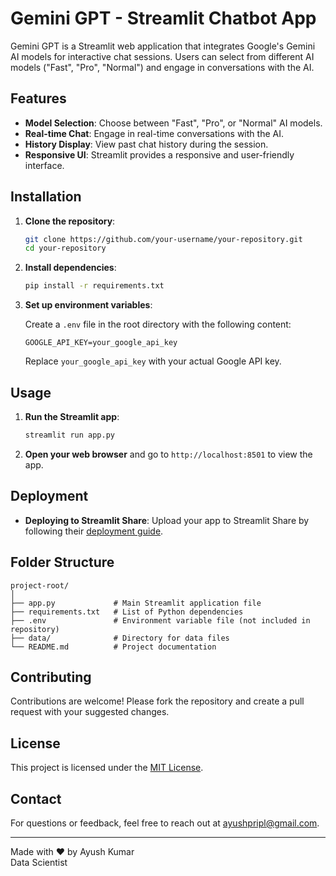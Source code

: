 


# Gemini GPT - Streamlit Chatbot App



Gemini GPT is a Streamlit web application that integrates Google's Gemini AI models for interactive chat sessions. Users can select from different AI models ("Fast", "Pro", "Normal") and engage in conversations with the AI.

## Features

- **Model Selection**: Choose between "Fast", "Pro", or "Normal" AI models.
- **Real-time Chat**: Engage in real-time conversations with the AI.
- **History Display**: View past chat history during the session.
- **Responsive UI**: Streamlit provides a responsive and user-friendly interface.

## Installation

1. **Clone the repository**:

   ```bash
   git clone https://github.com/your-username/your-repository.git
   cd your-repository
   ```

2. **Install dependencies**:

   ```bash
   pip install -r requirements.txt
   ```

3. **Set up environment variables**:

   Create a `.env` file in the root directory with the following content:
   ```
   GOOGLE_API_KEY=your_google_api_key
   ```

   Replace `your_google_api_key` with your actual Google API key.

## Usage

1. **Run the Streamlit app**:

   ```bash
   streamlit run app.py
   ```

2. **Open your web browser** and go to `http://localhost:8501` to view the app.

## Deployment

- **Deploying to Streamlit Share**: Upload your app to Streamlit Share by following their [deployment guide](https://docs.streamlit.io/deploy_streamlit_app).

## Folder Structure

```
project-root/
│
├── app.py             # Main Streamlit application file
├── requirements.txt   # List of Python dependencies
├── .env               # Environment variable file (not included in repository)
├── data/              # Directory for data files
└── README.md          # Project documentation
```

## Contributing

Contributions are welcome! Please fork the repository and create a pull request with your suggested changes.

## License

This project is licensed under the [MIT License](LICENSE).

## Contact

For questions or feedback, feel free to reach out at [ayushpripl@gmail.com](mailto:ayushpripl@gmail.com).

---

Made with ❤️ by Ayush Kumar </br> Data Scientist 
```

